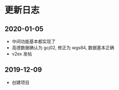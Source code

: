 # 更新日志

## 2020-01-05

- 中间功能基本都实现了
- 高德数据确认为 gcj02, 修正为 wgs84, 数据基本正确
- v2ex 发帖

## 2019-12-09

- 创建项目
